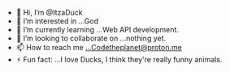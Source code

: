 - 👋 Hi, I’m @ItzaDuck
- 👀 I’m interested in ...God
- 🌱 I’m currently learning ...Web API development.
- 💞️ I’m looking to collaborate on ...nothing yet.
- 📫 How to reach me ...Codetheplanet@proton.me
- ⚡ Fun fact: ...I love Ducks, I think they're really funny animals.

<!---
ItzaDuck/ItzaDuck is a ✨ special ✨ repository because its `README.md` (this file) appears on your GitHub profile.
You can click the Preview link to take a look at your changes.
--->
